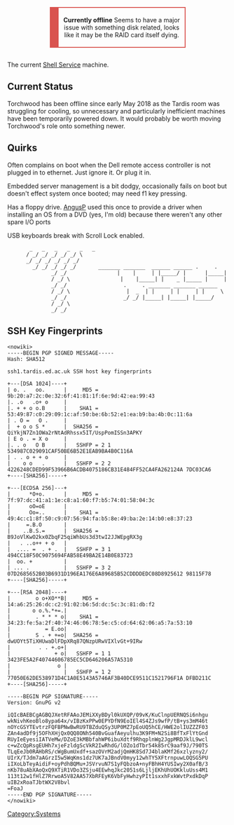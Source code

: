 <div style="width:55%;margin: 30px auto;border:2px solid;border-left:20px solid;border-color:#d9534f;text-align:center;padding:5px;">

<strong>Currently offline</strong>
Seems to have a major issue with something disk related, looks like it
may be the RAID card itself dying.

</div>

The current [Shell Service](Shell_Service "wikilink") machine.

## Current Status

Torchwood has been offline since early May 2018 as the Tardis room was
struggling for cooling, so unnecessary and particularly inefficient
machines have been temporarily powered down. It would probably be worth
moving Torchwood's role onto something newer.

## Quirks

Often complains on boot when the Dell remote access controller is not
plugged in to ethernet. Just ignore it. Or plug it in.

Embedded server management is a bit dodgy, occasionally fails on boot
but doesn't effect system once booted; may need f1 key pressing.

Has a floppy drive. [AngusP](User:Angusp "wikilink") used this once to
provide a driver when installing an OS from a DVD (yes, I'm old) because
there weren't any other spare I/O ports

USB keyboards break with Scroll Lock enabled.

           _   _   _   _   _   _
          / _/ _/ _/ _/ _/ \
          _/ _/ _/ _/ _/ _/
            _/ _/ _/ _/ _/       _______ _______  ______ ______ .     .
                  _/ _/                |    |     | |_____/ |      |_____|
                  / _/ \                |    |_____| |    _ |_____ |     |
                  _/ _/                  .     . _______ _______ ______
                  / _/ \                  |  _  | |     | |     | |     \
                  _/ _/                  _/ _/ |_____| |_____| |_____/
                  / _/ \
                  _/ _/

## SSH Key Fingerprints

    <nowiki>
    -----BEGIN PGP SIGNED MESSAGE-----
    Hash: SHA512

    ssh1.tardis.ed.ac.uk SSH host key fingerprints

    +---[DSA 1024]----+
    | o. .   oo.      |     MD5 = 9b:20:a7:2c:0e:32:6f:41:81:1f:6e:9d:42:ea:99:43
    |. .o   .o+ o     |
    |. + + o o.B      |    SHA1 = 53:49:87:c0:29:09:1c:af:50:be:6b:52:e1:ea:b9:ba:4b:0c:11:6a
    | . O =   O .     |
    |  + o o S *      |  SHA256 = QiYkjN7Zn1OWa2rNtAdRhssx5IT/UspPomISSn3APKY
    | E o . = X o     |
    |. . o   O B      |   SSHFP = 2 1 534987C029091CAF50BE6B52E1EAB9BA4B0C116A
    | . . o + + o     |
    |    o o   .      |   SSHFP = 2 2 4226248CDED99F53966B6ACDB4075186CB31E484FF52CA4FA262124A 7DC03CA6
    +----[SHA256]-----+

    +---[ECDSA 256]---+
    |      *O+o.      |     MD5 = 7f:97:dc:41:a1:1e:c8:a1:60:f7:b5:74:01:58:04:3c
    |      oO=oE      |
    |      Oo=..      |    SHA1 = 49:4c:c1:8f:50:c9:07:56:94:fa:b5:8e:49:ba:2e:14:b0:e8:37:23
    |     =.B.O       |
    |    ..B.S.=      |  SHA256 = B9JoVlKwO2kx0ZbqF25qiWhbUs3d3twI2JJWEpgRX3g
    |   . ..o++ + o   |
    |  .... =  . + .  |   SSHFP = 3 1 494CC18F50C9075694FAB58E49BA2E14B0E83723
    |  oo. +          |
    | ... .           |   SSHFP = 3 2 07D2685652B03B6931D196EA176E6A89685B52CDDDDEDC08D8925612 98115F78
    +----[SHA256]-----+

    +---[RSA 2048]----+
    |        o o+XO**B|     MD5 = 14:a6:25:26:dc:c2:91:02:b6:5d:dc:5c:3c:81:db:f2
    |       o o.%.*+=.|
    |        . * * * o|    SHA1 = 34:23:fe:5a:2f:40:74:46:06:78:5e:c5:cd:64:62:06:a5:7a:53:10
    |           = E.oo|
    |        S . + +=o|  SHA256 = dwUOYt5TiXHUwaDlFDpXRq87QNzpURwVIXlvGt+9IRw
    |         . . +.o+|
    |              + o|   SSHFP = 1 1 3423FE5A2F40744606785EC5CD646206A57A5310
    |               o |
    |                 |   SSHFP = 1 2 77050E62DE538971D4C1A0E5143A5746AF3B40DCE9511C1521796F1A DFBD211C
    +----[SHA256]-----+

    -----BEGIN PGP SIGNATURE-----
    Version: GnuPG v2

    iQIcBAEBCgAGBQJXetRFAAoJEMiXXyBDyl0kUXQP/09vK/KuClnpUERNQSi6nhgu
    wkNivhKeoBlo8ypa64x/vIBzKxPPw0EPYDfN9EoIEl4S4ZJs9wfP/tB+ys3mM46t
    nOYcGSYTEvtrzFQFBPNwBwRU9TBZduQSy3UP0MZ7pEoUQ5hCE/HWE2olIUZZZF03
    ZAn4adDf9j5OFhXHjQx0QQ8ONh540BvGuafAeyulhu3K9FM+N2Si8BfTxFlYtGnd
    RUyIeEyesiIATVeMw/DZoE3kMBbfahWP6ibuXdtf9RhqplnWg2JgpMRDJklL9wcl
    c+wZcQpRsgEUHh7xjeFzldgScVkR2IwRhdG/lOZo1dTbr54k85rC9aaf9J/790TS
    TLqEeJb0RAHbRS/cWgBumUxdf+sazOVrM2adjQmHK8Sd7J4blaKMf26xzlyzny2/
    UIrX/TJdm7aAGrzI5w5WqKms1dz7UK7aJBndV0myy12whTY5XFtrnpuwLOQSG5PU
    iIXoLbTeyAidiF+oyPdhBQMu+JSVrvuN7S1yFQbzoA+nyFBhH4YUSIwy2X0afB/3
    nKb78uAbXAoQxQ9XTiR1VDo3ZSju4EEwhqJkc2051s6LjljEKhUhUOKkluUss4M1
    113t12w1fHlZ7RrwoA5V82AA57XbRFEyK6VbFyHwhzyPIt1sxxhFxkWvtPxdkDqP
    uIB2xRoaTJbtWX2V8bvl
    =FoaJ
    -----END PGP SIGNATURE-----
    </nowiki>

[Category:Systems](Category:Systems "wikilink")